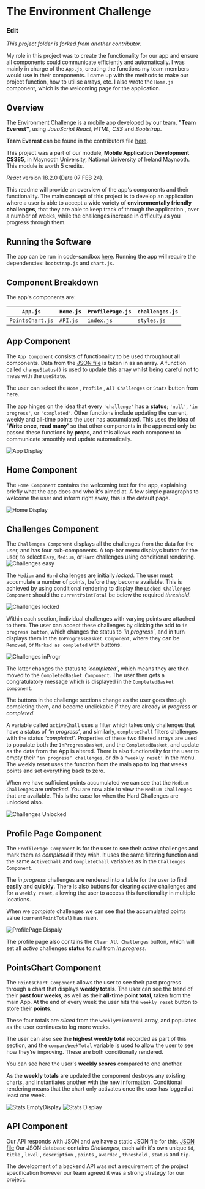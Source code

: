 # **The Environment Challenge**
### Edit
*This project folder is forked from another contributor.*

My role in this project was to create the functionality for our app and ensure all components could communicate efficiently and automatically. I was mainly in charge of the `App.js`, creating the functions my team members would use in their components. I came up with the methods to make our project function, how to utilise arrays, etc. I also wrote the `Home.js` component, which is the welcoming page for the application.

## **Overview**

The Environment Challenge is a mobile app developed by our team, **"Team Everest"**, using *JavaScript React, HTML, CSS* and *Bootstrap*.

**Team Everest** can be found in the contributors file [here](https://github.com/DeclanDavis/TheEnvironmentChallengeApp/blob/main/CONTRIBUTORS.md).

This project was a part of our module, **Mobile Application Development CS385**, in Maynooth University, National University of Ireland Maynooth. 
This module is worth 5 credits.

*React* version 18.2.0 (Date 07 FEB 24). 



This readme will provide an overview of the app's components and their functionality. The main concept of this project is to develop an application where a user is able to accept a wide variety of **environmentally friendly challenges**, that they are able to keep track of through the application , over a number of weeks, while the challenges increase in difficulty as you progress through them. 

## **Running the Software**

The app can be run in code-sandbox [here](https://codesandbox.io/dashboard/recent). Running the app will require the dependencies: `bootstrap.js` and `chart.js`.

## **Component Breakdown**

 The app's components are:
 
| `App.js` | `Home.js` | `ProfilePage.js` | `challenges.js` |
|----------|----------|----------|----------|
| `PointsChart.js` | `API.js` |    `index.js` |    `styles.js` |
 


 ## **App Component** 

The `App Component` consists of functionality to be used throughout all components. 
Data from the [JSON file](https://raw.githubusercontent.com/DeclanDavis/TheEnvironmentChallengeApp/main/code/BackUpAPI.js) is taken in as an array. A function called `changeStatus()` is used to update this array whilst being careful not to mess with the `useState`. 

The user can select the `Home` , `Profile` , `All Challenges` or `Stats` button from here.

The app hinges on the idea that every `'challenge'` has a **status**; `'null'`, `'in progress'`, or `'completed'`. 
Other functions include updating the current, weekly and all-time points the user has accumulated. This uses the idea of **'Write once, read many'** so that other components in the app need only be passed these functions by **props**, and this allows each component to communicate smoothly and update automatically. 

![App Display](https://github.com/DeclanDavis/TheEnvironmentChallengeApp/blob/main/code/images/app.png?raw=true)

## **Home Component** 

The `Home Component` contains the welcoming text for the app, explaining briefly what the app does and who it's aimed at. A few simple paragraphs to welcome the user and inform right away, this is the default page.

![Home Display](https://github.com/DeclanDavis/TheEnvironmentChallengeApp/blob/main/code/images/home.png?raw=true)

## **Challenges Component** 

The `Challenges Component` displays all the challenges from the data for the user, and has four sub-components. A top-bar menu displays button for the user, to select `Easy`, `Medium`, or `Hard` challenges using conditional rendering. 
![Challenges easy](https://github.com/DeclanDavis/TheEnvironmentChallengeApp/blob/main/code/images/challenges.1.png?raw=true)

The `Medium` and `Hard` challenges are initially *locked*. The user must accumulate a number of points, before they become available. This is achieved by using conditional rendering to display the `Locked Challenges Component` should the `currentPointTotal` be below the required *threshold*. 

![Challenges locked](https://github.com/DeclanDavis/TheEnvironmentChallengeApp/blob/main/code/images/challenges.2.png?raw=true)

Within each section, individual challenges with varying points are attached to them. The user can accept these challenges by clicking the add to `in progress button`, which changes the status to *‘in progress’*, and in turn displays them in the `InProgressBasket Component`, where they can be `Removed`, or `Marked as completed` with buttons.  

![Challenges inProgr](https://github.com/DeclanDavis/TheEnvironmentChallengeApp/blob/main/code/images/challenges.3.png?raw=true)

The latter changes the status to *‘completed’*, which means they are then moved to the `CompletedBasket Component`. The user then gets a congratulatory message which is displayed in the `CompletedBasket component`. 

The buttons in the challenge sections change as the user goes through completing them, and become unclickable if they are already *in progress* or *completed*. 

A variable called `activeChall` uses a filter which takes only challenges that have a status of *‘in progress’*, and similarly, `completeChall` filters challenges with the status *‘completed’*. Properties of these two filtered arrays are used to populate both the `InProgressBasket`, and the `CompletedBasket`, and update as the data from the App is altered. There is also functionality for the user to empty their `‘in progress’ challenges`, or do a `‘weekly reset’` in the menu. The weekly 
reset uses the function from the main app to log that weeks points and set everything back to zero. 

When we have sufficient points accumulated we can see that the `Medium Challenges` are *unlocked*. You are now able to view the `Medium Challenges` that are available. This is the case for when the Hard Challenges are unlocked also. 

![Challenges Unlocked](https://github.com/DeclanDavis/TheEnvironmentChallengeApp/blob/main/code/images/challenges.4.png?raw=true)


## **Profile Page Component** 

The `ProfilePage Component` is for the user to see their *active* challenges and mark them as *completed* if they wish. It uses the same filtering function and the same `ActiveChall` and `CompleteChall` variables as in the `Challenges Component`.  

The *in progress* challenges are rendered into a table for the user to find **easily** and **quickly**. There is also buttons for clearing *active* challenges and for a `weekly reset`, allowing the user to access this functionality in multiple locations. 

When we *complete* challenges we can see that the accumulated points value (`currentPointTotal`) has risen. 

![ProfilePage Dispaly](https://github.com/DeclanDavis/TheEnvironmentChallengeApp/blob/main/code/images/profilePage1.png?raw=true)

The profile page also contains the `Clear All Challenges` button, which will set all *active* challenges **status** to *null* from *in progress*. 

## **PointsChart Component**

The `PointsChart Component` allows the user to see their past progress through a chart that displays **weekly totals**. The user can see the trend of their **past four weeks**, as well as their **all-time point total**, taken from the main App. At the end of every week the user hits the `weekly reset` button to store their **points**. 

These four totals are *sliced* from the `weeklyPointTotal` array, and populates as the user continues to log more weeks.  

The user can also see the **highest weekly total** recorded as part of this section, and the `compareWeekTotal` variable is used to allow the user to see how they’re improving. These are both conditionally rendered. 

You can see here the user's **weekly scores** compared to one another.

As the **weekly totals** are updated the component destroys any existing charts, and instantiates another with the new information. Conditional rendering means that the chart only activates once the user has logged at least one week. 

![Stats EmptyDisplay](https://github.com/DeclanDavis/TheEnvironmentChallengeApp/blob/main/code/images/stats.png?raw=true)
![Stats Display](https://github.com/DeclanDavis/TheEnvironmentChallengeApp/blob/main/code/images/stats1.png?raw=true)



## **API Component**

Our API responds with JSON and we have a static JSON file for this. [JSON file](https://raw.githubusercontent.com/DeclanDavis/TheEnvironmentChallengeApp/main/code/BackUpAPI.js)
Our JSON database contains *Challenges*, each with it's own unique `id`, `title` , `level` , `description` , `points` , `awarded` , `threshold` , `status` and  `tip`.

The development of a backend API was not a requirement of the project specification however our team agreed it was a strong strategy for our project.








